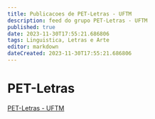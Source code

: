 ```yaml
---
title: Publicacoes de PET-Letras - UFTM
description: feed do grupo PET-Letras - UFTM
published: true
date: 2023-11-30T17:55:21.686806
tags: Linguistica, Letras e Arte
editor: markdown
dateCreated: 2023-11-30T17:55:21.686806
---
```


# PET-Letras
[PET-Letras - UFTM](/grupo/279PETLetrasUFTM.md)